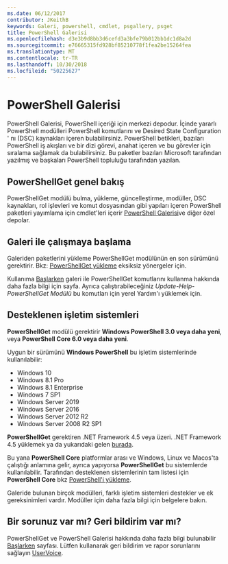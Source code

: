 ```yaml
---
ms.date: 06/12/2017
contributor: JKeithB
keywords: Galeri, powershell, cmdlet, psgallery, psget
title: PowerShell Galerisi
ms.openlocfilehash: d3e3b9d8bb3d6cefd3a3bfe79b012bb1dc1d8a2d
ms.sourcegitcommit: e76665315fd928bf85210778f1fea2be15264fea
ms.translationtype: MT
ms.contentlocale: tr-TR
ms.lasthandoff: 10/30/2018
ms.locfileid: "50225627"
---
```

# <a name="the-powershell-gallery"></a>PowerShell Galerisi

PowerShell Galerisi, PowerShell içeriği için merkezi depodur. İçinde yararlı PowerShell modülleri PowerShell komutlarını ve Desired State Configuration ' nı (DSC) kaynakları içeren bulabilirsiniz.
PowerShell betikleri, bazıları PowerShell iş akışları ve bir dizi görevi, anahat içeren ve bu görevler için sıralama sağlamak da bulabilirsiniz. Bu paketler bazıları Microsoft tarafından yazılmış ve başkaları PowerShell topluluğu tarafından yazılan.

## <a name="powershellget-overview"></a>PowerShellGet genel bakış

PowerShellGet modülü bulma, yükleme, güncelleştirme, modüller, DSC kaynakları, rol işlevleri ve komut dosyasından gibi yapıları içeren PowerShell paketleri yayımlama için cmdlet'leri içerir [PowerShell Galerisi](https://www.PowerShellGallery.com)ve diğer özel depolar.

## <a name="getting-started-with-the-gallery"></a>Galeri ile çalışmaya başlama

Galeriden paketlerini yükleme PowerShellGet modülünün en son sürümünü gerektirir.
Bkz: [PowerShellGet yükleme](installing-psget.md) eksiksiz yönergeler için.

Kullanıma [Başlarken](getting-started.md) galeri ile PowerShellGet komutlarını kullanma hakkında daha fazla bilgi için sayfa. Ayrıca çalıştırabileceğiniz *Update-Help-PowerShellGet Modülü* bu komutları için yerel Yardım'ı yüklemek için.

## <a name="supported-operating-systems"></a>Desteklenen işletim sistemleri

**PowerShellGet** modülü gerektirir **Windows PowerShell 3.0 veya daha yeni**, veya **PowerShell Core 6.0 veya daha yeni**.

Uygun bir sürümünü **Windows PowerShell** bu işletim sistemlerinde kullanılabilir:

- Windows 10
- Windows 8.1 Pro
- Windows 8.1 Enterprise
- Windows 7 SP1
- Windows Server 2019
- Windows Server 2016
- Windows Server 2012 R2
- Windows Server 2008 R2 SP1

**PowerShellGet** gerektiren .NET Framework 4.5 veya üzeri. .NET Framework 4.5 yüklemek ya da yukarıdaki gelen [burada](https://msdn.microsoft.com/library/5a4x27ek.aspx).

Bu yana **PowerShell Core** platformlar arası ve Windows, Linux ve Macos'ta çalıştığı anlamına gelir, ayrıca yapıyorsa **PowerShellGet** bu sistemlerde kullanılabilir. Tarafından desteklenen sistemlerinin tam listesi için **PowerShell Core** bkz [PowerShell'i yükleme](/powershell/scripting/setup/installing-powershell).

Galeride bulunan birçok modülleri, farklı işletim sistemleri destekler ve ek gereksinimleri vardır. Modüller için daha fazla bilgi için belgelere bakın.

## <a name="got-a-question-have-feedback"></a>Bir sorunuz var mı? Geri bildirim var mı?

PowerShellGet ve PowerShell Galerisi hakkında daha fazla bilgi bulunabilir [Başlarken](getting-started.md) sayfası. Lütfen kullanarak geri bildirim ve rapor sorunlarını sağlayın [UserVoice](http://windowsserver.uservoice.com/forums/301869-powershell).
